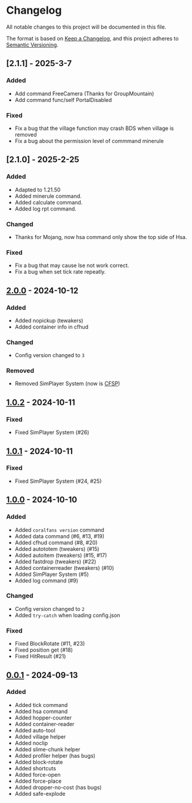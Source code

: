 # Changelog

All notable changes to this project will be documented in this file.

The format is based on [Keep a Changelog](https://keepachangelog.com/en/1.0.0/),
and this project adheres to [Semantic Versioning](https://semver.org/spec/v2.0.0.html).

## [2.1.1] - 2025-3-7

### Added

+ Add command FreeCamera (Thanks for GroupMountain)
+ Add command func/self PortalDisabled

### Fixed

+ Fix a bug that the village function may crash BDS when village is removed
+ Fix a bug about the permission level of commmand minerule

## [2.1.0] - 2025-2-25

### Added

+ Adapted to 1.21.50
+ Added minerule command.
+ Added calculate command.
+ Added log rpt command.

### Changed

+ Thanks for Mojang, now hsa command only show the top side of Hsa.

### Fixed

+ Fix a bug that may cause lse not work correct.
+ Fix a bug when set tick rate repeatly.

## [2.0.0] - 2024-10-12

### Added

+ Added nopickup (tewakers)
+ Added container info in cfhud

### Changed

+ Config version changed to `3`

### Removed

+ Removed SimPlayer System (now is [CFSP](https://github.com/CoralFans-Dev/CFSP))

## [1.0.2] - 2024-10-11

### Fixed

+ Fixed SimPlayer System (#26)

## [1.0.1] - 2024-10-11

### Fixed

+ Fixed SimPlayer System (#24, #25)

## [1.0.0] - 2024-10-10

### Added

+ Added `coralfans version` command
+ Added data command (#6, #13, #19)
+ Added cfhud command (#8, #20)
+ Added autototem (tweakers) (#15)
+ Added autoitem (tweakers) (#15, #17)
+ Added fastdrop (tweakers) (#22)
+ Added containerreader (tweakers) (#10)
+ Added SimPlayer System (#5)
+ Added log command (#9)

### Changed

+ Config version changed to `2`
+ Added `try-catch` when loading config.json

### Fixed

+ Fixed BlockRotate (#11, #23)
+ Fixed position get (#18)
+ Fixed HitResult (#21)

## [0.0.1] - 2024-09-13

### Added

+ Added tick command
+ Added hsa command
+ Added hopper-counter
+ Added container-reader
+ Added auto-tool
+ Added village helper
+ Added noclip
+ Added slime-chunk helper
+ Added profiler helper (has bugs)
+ Added block-rotate
+ Added shortcuts
+ Added force-open
+ Added force-place
+ Added dropper-no-cost (has bugs)
+ Added safe-explode

[2.0.0]: https://github.com/CoralFans-Dev/CoralFans/compare/v1.0.2...v2.0.0
[1.0.2]: https://github.com/CoralFans-Dev/CoralFans/compare/v1.0.1...v1.0.2
[1.0.1]: https://github.com/CoralFans-Dev/CoralFans/compare/v1.0.0...v1.0.1
[1.0.0]: https://github.com/CoralFans-Dev/CoralFans/compare/v0.0.1...v1.0.0
[0.0.1]: https://github.com/CoralFans-Dev/CoralFans/releases/tag/v0.0.1
